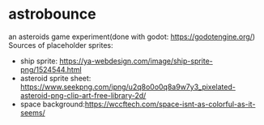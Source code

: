 # astrobounce
an asteroids game experiment(done with godot: https://godotengine.org/)
Sources of placeholder sprites:
 * ship sprite: https://ya-webdesign.com/image/ship-sprite-png/1524544.html
 * asteroid sprite sheet: https://www.seekpng.com/ipng/u2q8o0o0q8a9w7y3_pixelated-asteroid-png-clip-art-free-library-2d/
 * space background:https://wccftech.com/space-isnt-as-colorful-as-it-seems/
